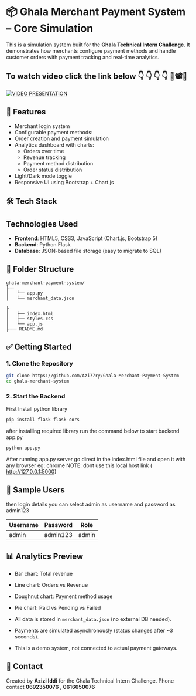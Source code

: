 # 📦 Ghala Merchant Payment System – Core Simulation

This is a simulation system built for the **Ghala Technical Intern Challenge**. It demonstrates how merchants configure payment methods and handle customer orders with payment tracking and real-time analytics.
## To watch video click the link below 👇 👇 👇 👇 🎥📽️🎥
[![VIDEO PRESENTATION ]( https://drive.google.com/file/d/1-GLRSbssyWX_5C70xZd4klaLv-l6Z3DU/view?usp=drivesdk )](https://drive.google.com/file/d/1-3JxMcpaZb349J0rJt85ZhsHskT_o9Hm/view?usp=drivesdk)

## 🚀 Features

- Merchant login system
- Configurable payment methods:
- Order creation and payment simulation
- Analytics dashboard with charts:
  - Orders over time
  - Revenue tracking
  - Payment method distribution
  - Order status distribution
- Light/Dark mode toggle
- Responsive UI using Bootstrap + Chart.js

## 🛠️ Tech Stack
## Technologies Used

- **Frontend**: HTML5, CSS3, JavaScript (Chart.js, Bootstrap 5)
- **Backend**: Python Flask
- **Database**: JSON-based file storage (easy to migrate to SQL)

## 📁 Folder Structure

```
ghala-merchant-payment-system/
├──
│   └── app.py
│   └── merchant_data.json

├
│   ├── index.html
│   ├── styles.css
│   └── app.js
├─── README.md
```

## ✅ Getting Started

### 1. Clone the Repository

```bash
git clone https://github.com/Azi77ry/Ghala-Merchant-Payment-System
cd ghala-merchant-system
```

### 2. Start the Backend
First Install python library 
```bash
pip install flask flask-cors
```

after installing required library run the command below to start backend app.py

 ```bash
 python app.py
 ```
 After running app.py server go direct in the index.html file and open it with any browser eg: chrome
 NOTE: dont use this local host link ( http://127.0.0.1:5000)

## 👤 Sample Users
then login details you can select admin as username and password as admin123

| Username    | Password     | Role     |
|-------------|--------------|----------|
| admin       | admin123     | admin    |



## 📊 Analytics Preview

- Bar chart: Total revenue
- Line chart: Orders vs Revenue
- Doughnut chart: Payment method usage
- Pie chart: Paid vs Pending vs Failed

- All data is stored in `merchant_data.json` (no external DB needed).
- Payments are simulated asynchronously (status changes after ~3 seconds).
- This is a demo system, not connected to actual payment gateways.

## 📧 Contact

Created by **Azizi Iddi** for the Ghala Technical Intern Challenge.
Phone contact **0692350076** , **0616650076**
